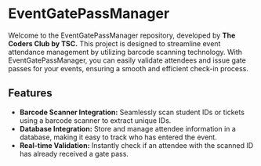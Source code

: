 # EventGatePassManager

Welcome to the EventGatePassManager repository, developed by **The Coders Club by TSC.** This project is designed to streamline event attendance management by utilizing barcode scanning technology. With EventGatePassManager, you can easily validate attendees and issue gate passes for your events, ensuring a smooth and efficient check-in process.

## Features

- **Barcode Scanner Integration:** Seamlessly scan student IDs or tickets using a barcode scanner to extract unique IDs.
- **Database Integration:** Store and manage attendee information in a database, making it easy to track who has entered the event.
- **Real-time Validation:** Instantly check if an attendee with the scanned ID has already received a gate pass.
